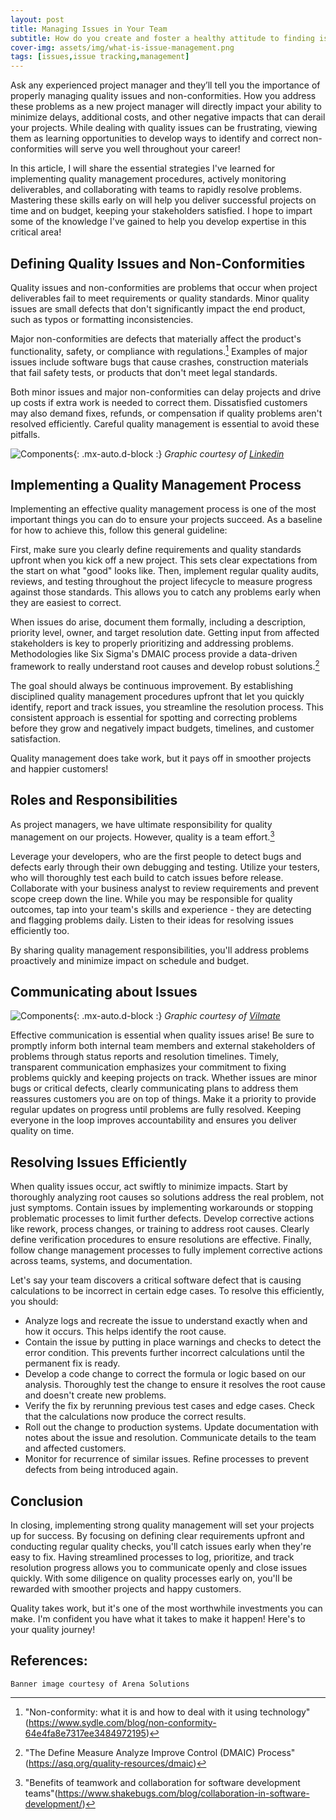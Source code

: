```yaml
---
layout: post
title: Managing Issues in Your Team
subtitle: How do you create and foster a healthy attitude to finding issues?
cover-img: assets/img/what-is-issue-management.png
tags: [issues,issue tracking,management]
---
```


Ask any experienced project manager and they’ll tell you the importance of properly managing quality issues and non-conformities. How you address these problems as a new project manager will directly impact your ability to minimize delays, additional costs, and other negative impacts that can derail your projects. While dealing with quality issues can be frustrating, viewing them as learning opportunities to develop ways to identify and correct non-conformities will serve you well throughout your career!

In this article, I will share the essential strategies I've learned for implementing quality management procedures, actively monitoring deliverables, and collaborating with teams to rapidly resolve problems. Mastering these skills early on will help you deliver successful projects on time and on budget, keeping your stakeholders satisfied. I hope to impart some of the knowledge I've gained to help you develop expertise in this critical area!

## Defining Quality Issues and Non-Conformities

Quality issues and non-conformities are problems that occur when project deliverables fail to meet requirements or quality standards. Minor quality issues are small defects that don't significantly impact the end product, such as typos or formatting inconsistencies.

Major non-conformities are defects that materially affect the product's functionality, safety, or compliance with regulations.[^1] Examples of major issues include software bugs that cause crashes, construction materials that fail safety tests, or products that don't meet legal standards.

Both minor issues and major non-conformities can delay projects and drive up costs if extra work is needed to correct them. Dissatisfied customers may also demand fixes, refunds, or compensation if quality problems aren't resolved efficiently. Careful quality management is essential to avoid these pitfalls.

![Components](/agile-blog/assets/img/components.png){: .mx-auto.d-block :}
*Graphic courtesy of [Linkedin](https://www.linkedin.com/pulse/how-promote-requirements-management-samer-el-itani/)*

## Implementing a Quality Management Process

Implementing an effective quality management process is one of the most important things you can do to ensure your projects succeed. As a baseline for how to achieve this, follow this general guideline:

First, make sure you clearly define requirements and quality standards upfront when you kick off a new project. This sets clear expectations from the start on what "good" looks like. Then, implement regular quality audits, reviews, and testing throughout the project lifecycle to measure progress against those standards. This allows you to catch any problems early when they are easiest to correct.

When issues do arise, document them formally, including a description, priority level, owner, and target resolution date. Getting input from affected stakeholders is key to properly prioritizing and addressing problems. Methodologies like Six Sigma's DMAIC process provide a data-driven framework to really understand root causes and develop robust solutions.[^2]

The goal should always be continuous improvement. By establishing disciplined quality management procedures upfront that let you quickly identify, report and track issues, you streamline the resolution process. This consistent approach is essential for spotting and correcting problems before they grow and negatively impact budgets, timelines, and customer satisfaction.

Quality management does take work, but it pays off in smoother projects and happier customers!

## Roles and Responsibilities

As project managers, we have ultimate responsibility for quality management on our projects. However, quality is a team effort.[^3]

Leverage your developers, who are the first people to detect bugs and defects early through their own debugging and testing. Utilize your testers, who will thoroughly test each build to catch issues before release. Collaborate with your business analyst to review requirements and prevent scope creep down the line. While you may be responsible for quality outcomes, tap into your team's skills and experience - they are detecting and flagging problems daily. Listen to their ideas for resolving issues efficiently too.

By sharing quality management responsibilities, you'll address problems proactively and minimize impact on schedule and budget.

## Communicating about Issues

![Components](/agile-blog/assets/img/communication_1.jpg){: .mx-auto.d-block :}
*Graphic courtesy of [Vilmate](https://vilmate.com/blog/communication-challenges-in-agile/)*

Effective communication is essential when quality issues arise! Be sure to promptly inform both internal team members and external stakeholders of problems through status reports and resolution timelines. Timely, transparent communication emphasizes your commitment to fixing problems quickly and keeping projects on track. Whether issues are minor bugs or critical defects, clearly communicating plans to address them reassures customers you are on top of things. Make it a priority to provide regular updates on progress until problems are fully resolved. Keeping everyone in the loop improves accountability and ensures you deliver quality on time.

## Resolving Issues Efficiently

When quality issues occur, act swiftly to minimize impacts. Start by thoroughly analyzing root causes so solutions address the real problem, not just symptoms. Contain issues by implementing workarounds or stopping problematic processes to limit further defects. Develop corrective actions like rework, process changes, or training to address root causes. Clearly define verification procedures to ensure resolutions are effective. Finally, follow change management processes to fully implement corrective actions across teams, systems, and documentation.

Let's say your team discovers a critical software defect that is causing calculations to be incorrect in certain edge cases. To resolve this efficiently, you should:
- Analyze logs and recreate the issue to understand exactly when and how it occurs. This helps identify the root cause.
- Contain the issue by putting in place warnings and checks to detect the error condition. This prevents further incorrect calculations until the permanent fix is ready.
- Develop a code change to correct the formula or logic based on our analysis. Thoroughly test the change to ensure it resolves the root cause and doesn't create new problems.
- Verify the fix by rerunning previous test cases and edge cases. Check that the calculations now produce the correct results.
- Roll out the change to production systems. Update documentation with notes about the issue and resolution. Communicate details to the team and affected customers.
- Monitor for recurrence of similar issues. Refine processes to prevent defects from being introduced again.

## Conclusion

In closing, implementing strong quality management will set your projects up for success. By focusing on defining clear requirements upfront and conducting regular quality checks, you'll catch issues early when they're easy to fix. Having streamlined processes to log, prioritize, and track resolution progress allows you to communicate openly and close issues quickly. With some diligence on quality processes early on, you'll be rewarded with smoother projects and happy customers.

Quality takes work, but it's one of the most worthwhile investments you can make. I'm confident you have what it takes to make it happen! Here's to your quality journey!

## References:
[^1]: "Non-conformity: what it is and how to deal with it using technology"(https://www.sydle.com/blog/non-conformity-64e4fa8e7317ee3484972195)
[^2]: "The Define Measure Analyze Improve Control (DMAIC) Process"(https://asq.org/quality-resources/dmaic)
[^3]: "Benefits of teamwork and collaboration for software development teams"(https://www.shakebugs.com/blog/collaboration-in-software-development/)

~~~
Banner image courtesy of Arena Solutions
~~~
